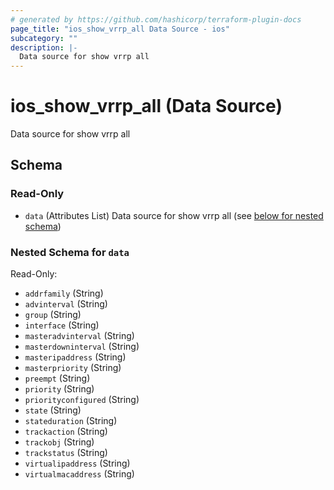 ```yaml
---
# generated by https://github.com/hashicorp/terraform-plugin-docs
page_title: "ios_show_vrrp_all Data Source - ios"
subcategory: ""
description: |-
  Data source for show vrrp all
---
```


# ios_show_vrrp_all (Data Source)

Data source for show vrrp all



<!-- schema generated by tfplugindocs -->
## Schema

### Read-Only

- `data` (Attributes List) Data source for show vrrp all (see [below for nested schema](#nestedatt--data))

<a id="nestedatt--data"></a>
### Nested Schema for `data`

Read-Only:

- `addrfamily` (String)
- `advinterval` (String)
- `group` (String)
- `interface` (String)
- `masteradvinterval` (String)
- `masterdowninterval` (String)
- `masteripaddress` (String)
- `masterpriority` (String)
- `preempt` (String)
- `priority` (String)
- `priorityconfigured` (String)
- `state` (String)
- `stateduration` (String)
- `trackaction` (String)
- `trackobj` (String)
- `trackstatus` (String)
- `virtualipaddress` (String)
- `virtualmacaddress` (String)

